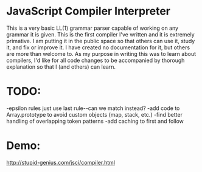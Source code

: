 JavaScript Compiler Interpreter
================
This is a very basic LL(1) grammar parser capable of working on any grammar it is given.  This is the first compiler I've written and it is extremely primative.  I am putting it in the public space so that others can use it, study it, and fix or improve it.  I have created no documentation for it, but others are more than welcome to.  As my purpose in writing this was to learn about compilers, I'd like for all code changes to be accompanied by thorough explanation so that I (and others) can learn.

TODO:
============
-epsilon rules just use last rule--can we match instead?
-add code to Array.prototype to avoid custom objects (map, stack, etc.)
-find better handling of overlapping token patterns
-add caching to first and follow

Demo:
============
http://stupid-genius.com/jsci/compiler.html
